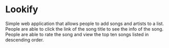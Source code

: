 # Lookify
Simple web application that allows people to add songs and artists to a list. People are able to click the link of the song title to see the info of the song. People are able to rate the song and view the top ten songs listed in descending order.
